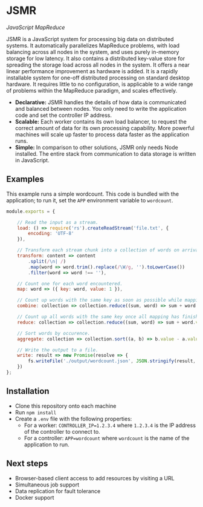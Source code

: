 # JSMR

_JavaScript MapReduce_

JSMR is a JavaScript system for processing big data on distributed systems. It automatically parallelizes MapReduce problems, with load balancing across all nodes in the system, and uses purely in-memory storage for low latency. It also contains a distributed key-value store for spreading the storage load across all nodes in the system. It offers a near linear performance improvement as hardware is added. It is a rapidly installable system for one-off distributed processing on standard desktop hardware. It requires little to no configuration, is applicable to a wide range of problems within the MapReduce paradigm, and scales effectively.

* **Declarative:** JSMR handles the details of how data is communicated and balanced between nodes. You only need to write the application code and set the controller IP address.
* **Scalable:** Each worker contains its own load balancer, to request the correct amount of data for its own processing capability. More powerful machines will scale up faster to process data faster as the application runs.
* **Simple:** In comparison to other solutions, JSMR only needs Node installed. The entire stack from communication to data storage is written in JavaScript.

## Examples

This example runs a simple wordcount. This code is bundled with the application; to run it, set the `APP` environment variable to `wordcount`.

```js
module.exports = {

	// Read the input as a stream.
	load: () => require('rs').createReadStream('file.txt', {
		encoding: 'UTF-8'
	}),

	// Transform each stream chunk into a collection of words on arrival.
	transform: content => content
		.split(/\n| /)
		.map(word => word.trim().replace(/\W/g, '').toLowerCase())
		.filter(word => word !== ''),

	// Count one for each word encountered.
	map: word => ({ key: word, value: 1 }),

	// Count up words with the same key as soon as possible while mapping continues.
	combine: collection => collection.reduce((sum, word) => sum + word.value, 0),

	// Count up all words with the same key once all mapping has finished.
	reduce: collection => collection.reduce((sum, word) => sum + word.value, 0),

	// Sort words by occurence.
	aggregate: collection => collection.sort((a, b) => b.value - a.value),

	// Write the output to a file.
	write: result => new Promise(resolve => {
		fs.writeFile('./output/wordcount.json', JSON.stringify(result, null, '\t'), 'utf8', resolve);
	})
};
```

## Installation

- Clone this repository onto each machine
- Run `npm install`
- Create a `.env` file with the following properties:
	- For a worker: `CONTROLLER_IP=1.2.3.4` where `1.2.3.4` is the IP address of the controller to connect to.
	- For a controller: `APP=wordcount` where `wordcount` is the name of the application to run.

## Next steps

- Browser-based client access to add resources by visiting a URL
- Simultaneous job support
- Data replication for fault tolerance
- Docker support
